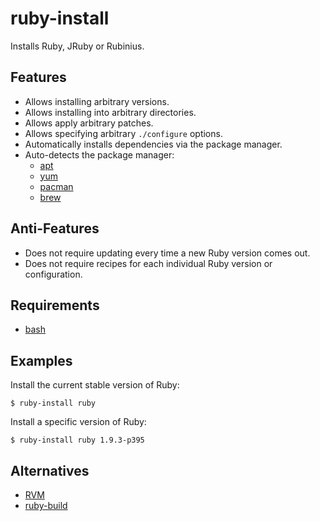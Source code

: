 # ruby-install

Installs Ruby, JRuby or Rubinius.

## Features

* Allows installing arbitrary versions.
* Allows installing into arbitrary directories.
* Allows apply arbitrary patches.
* Allows specifying arbitrary `./configure` options.
* Automatically installs dependencies via the package manager.
* Auto-detects the package manager:
  * [apt]
  * [yum]
  * [pacman]
  * [brew]

## Anti-Features

* Does not require updating every time a new Ruby version comes out.
* Does not require recipes for each individual Ruby version or configuration.

## Requirements

* [bash]

## Examples

Install the current stable version of Ruby:

    $ ruby-install ruby

Install a specific version of Ruby:

    $ ruby-install ruby 1.9.3-p395

## Alternatives

* [RVM]
* [ruby-build]

[apt]: http://wiki.debian.org/Apt
[yum]: http://yum.baseurl.org/
[pacman]: https://wiki.archlinux.org/index.php/Pacman
[brew]: http://mxcl.github.com/homebrew/

[bash]: http://www.gnu.org/software/bash/

[RVM]: https://rvm.io/
[ruby-build]: https://github.com/sstephenson/ruby-build#readme
